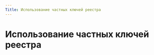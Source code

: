 ```yaml
---
Title: Использование частных ключей реестра
---
```


Использование частных ключей реестра
====================================

<!-- TOC -->
